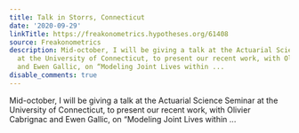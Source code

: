 ```yaml
---
title: Talk in Storrs, Connecticut
date: '2020-09-29'
linkTitle: https://freakonometrics.hypotheses.org/61408
source: Freakonometrics
description: Mid-october, I will be giving a talk at the Actuarial Science Seminar
  at the University of Connecticut, to present our recent work, with Olivier Cabrignac
  and Ewen Gallic, on “Modeling Joint Lives within ...
disable_comments: true
---
```

Mid-october, I will be giving a talk at the Actuarial Science Seminar at the University of Connecticut, to present our recent work, with Olivier Cabrignac and Ewen Gallic, on “Modeling Joint Lives within ...